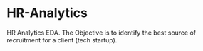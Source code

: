 # HR-Analytics
HR Analytics EDA. The Objective is to identify the best source of recruitment for a client (tech startup).
